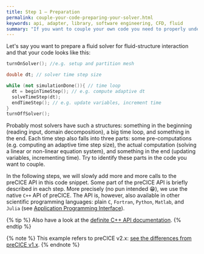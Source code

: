 ```yaml
---
title: Step 1 – Preparation
permalink: couple-your-code-preparing-your-solver.html
keywords: api, adapter, library, software engineering, CFD, fluid
summary: "If you want to couple your own code you need to properly understand it. That is why, in this first step, we have a look at your own code. We discuss what you need to do to prepare the code for coupling."
---
```


Let's say you want to prepare a fluid solver for fluid-structure interaction and that your code looks like this:

```cpp
turnOnSolver(); //e.g. setup and partition mesh

double dt; // solver time step size

while (not simulationDone()){ // time loop
  dt = beginTimeStep(); // e.g. compute adaptive dt
  solveTimeStep(dt);
  endTimeStep(); // e.g. update variables, increment time
}
turnOffSolver();
```

Probably most solvers have such a structures: something in the beginning (reading input, domain decomposition), a big time loop, and something in the end. Each time step also falls into three parts: some pre-computations (e.g. computing an adaptive time step size), the actual computation (solving a linear or non-linear equation system), and something in the end (updating variables, incrementing time). Try to identify these parts in the code you want to couple.

In the following steps, we will slowly add more and more calls to the preCICE API in this code snippet. Some part of the preCICE API is briefly described in each step. More precisely (no pun intended :grin:), we use the native `C++` API of preCICE. The API is, however, also available in other scientific programming languages: plain `C`, `Fortran`, `Python`, `Matlab`, and `Julia` (see [Application Programming Interface](couple-your-code-prerequisites#application-programming-interface)).

{% tip %}
Also have a look at the [definite C++ API documentation](https://precice.org/doxygen/main/classprecice_1_1Participant.html).
{% endtip %}

{% note %}
This example refers to preCICE v2.x: [see the differences from preCICE v1.x](couple-your-code-porting-adapters.html).
{% endnote %}
